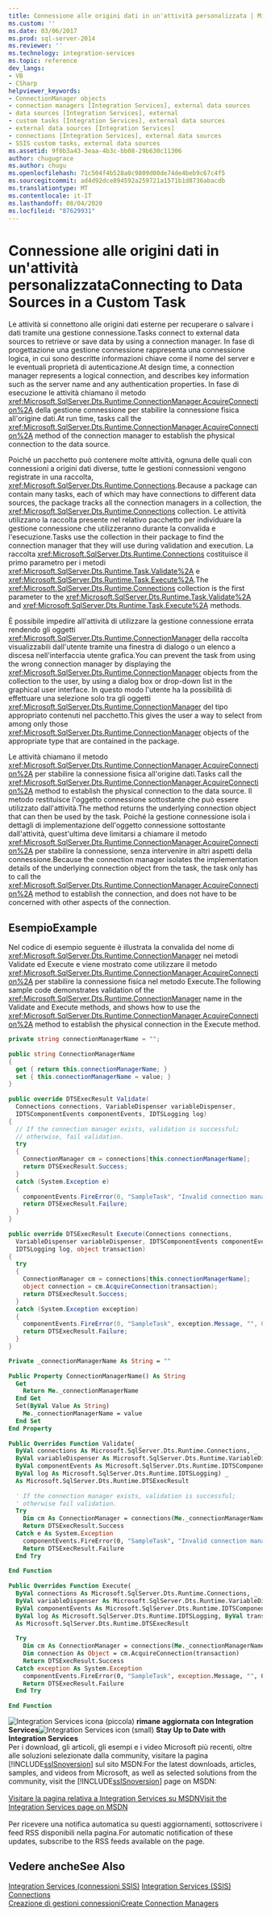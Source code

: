 ```yaml
---
title: Connessione alle origini dati in un'attività personalizzata | Microsoft Docs
ms.custom: ''
ms.date: 03/06/2017
ms.prod: sql-server-2014
ms.reviewer: ''
ms.technology: integration-services
ms.topic: reference
dev_langs:
- VB
- CSharp
helpviewer_keywords:
- ConnectionManager objects
- connection managers [Integration Services], external data sources
- data sources [Integration Services], external
- custom tasks [Integration Services], external data sources
- external data sources [Integration Services]
- connections [Integration Services], external data sources
- SSIS custom tasks, external data sources
ms.assetid: 9f0b3a43-3eaa-4b3c-bb08-29b630c11306
author: chugugrace
ms.author: chugu
ms.openlocfilehash: 71c504f4b528a0c9809d00de74de4beb9c67c4f5
ms.sourcegitcommit: ad4d92dce894592a259721a1571b1d8736abacdb
ms.translationtype: MT
ms.contentlocale: it-IT
ms.lasthandoff: 08/04/2020
ms.locfileid: "87629931"
---
```

# <a name="connecting-to-data-sources-in-a-custom-task"></a><span data-ttu-id="a38a5-102">Connessione alle origini dati in un'attività personalizzata</span><span class="sxs-lookup"><span data-stu-id="a38a5-102">Connecting to Data Sources in a Custom Task</span></span>
  <span data-ttu-id="a38a5-103">Le attività si connettono alle origini dati esterne per recuperare o salvare i dati tramite una gestione connessione.</span><span class="sxs-lookup"><span data-stu-id="a38a5-103">Tasks connect to external data sources to retrieve or save data by using a connection manager.</span></span> <span data-ttu-id="a38a5-104">In fase di progettazione una gestione connessione rappresenta una connessione logica, in cui sono descritte informazioni chiave come il nome del server e le eventuali proprietà di autenticazione.</span><span class="sxs-lookup"><span data-stu-id="a38a5-104">At design time, a connection manager represents a logical connection, and describes key information such as the server name and any authentication properties.</span></span> <span data-ttu-id="a38a5-105">In fase di esecuzione le attività chiamano il metodo <xref:Microsoft.SqlServer.Dts.Runtime.ConnectionManager.AcquireConnection%2A> della gestione connessione per stabilire la connessione fisica all'origine dati.</span><span class="sxs-lookup"><span data-stu-id="a38a5-105">At run time, tasks call the <xref:Microsoft.SqlServer.Dts.Runtime.ConnectionManager.AcquireConnection%2A> method of the connection manager to establish the physical connection to the data source.</span></span>  
  
 <span data-ttu-id="a38a5-106">Poiché un pacchetto può contenere molte attività, ognuna delle quali con connessioni a origini dati diverse, tutte le gestioni connessioni vengono registrate in una raccolta, <xref:Microsoft.SqlServer.Dts.Runtime.Connections>.</span><span class="sxs-lookup"><span data-stu-id="a38a5-106">Because a package can contain many tasks, each of which may have connections to different data sources, the package tracks all the connection managers in a collection, the <xref:Microsoft.SqlServer.Dts.Runtime.Connections> collection.</span></span> <span data-ttu-id="a38a5-107">Le attività utilizzano la raccolta presente nel relativo pacchetto per individuare la gestione connessione che utilizzeranno durante la convalida e l'esecuzione.</span><span class="sxs-lookup"><span data-stu-id="a38a5-107">Tasks use the collection in their package to find the connection manager that they will use during validation and execution.</span></span> <span data-ttu-id="a38a5-108">La raccolta <xref:Microsoft.SqlServer.Dts.Runtime.Connections> costituisce il primo parametro per i metodi <xref:Microsoft.SqlServer.Dts.Runtime.Task.Validate%2A> e <xref:Microsoft.SqlServer.Dts.Runtime.Task.Execute%2A>.</span><span class="sxs-lookup"><span data-stu-id="a38a5-108">The <xref:Microsoft.SqlServer.Dts.Runtime.Connections> collection is the first parameter to the <xref:Microsoft.SqlServer.Dts.Runtime.Task.Validate%2A> and <xref:Microsoft.SqlServer.Dts.Runtime.Task.Execute%2A> methods.</span></span>  
  
 <span data-ttu-id="a38a5-109">È possibile impedire all'attività di utilizzare la gestione connessione errata rendendo gli oggetti <xref:Microsoft.SqlServer.Dts.Runtime.ConnectionManager> della raccolta visualizzabili dall'utente tramite una finestra di dialogo o un elenco a discesa nell'interfaccia utente grafica.</span><span class="sxs-lookup"><span data-stu-id="a38a5-109">You can prevent the task from using the wrong connection manager by displaying the <xref:Microsoft.SqlServer.Dts.Runtime.ConnectionManager> objects from the collection to the user, by using a dialog box or drop-down list in the graphical user interface.</span></span> <span data-ttu-id="a38a5-110">In questo modo l'utente ha la possibilità di effettuare una selezione solo tra gli oggetti <xref:Microsoft.SqlServer.Dts.Runtime.ConnectionManager> del tipo appropriato contenuti nel pacchetto.</span><span class="sxs-lookup"><span data-stu-id="a38a5-110">This gives the user a way to select from among only those <xref:Microsoft.SqlServer.Dts.Runtime.ConnectionManager> objects of the appropriate type that are contained in the package.</span></span>  
  
 <span data-ttu-id="a38a5-111">Le attività chiamano il metodo <xref:Microsoft.SqlServer.Dts.Runtime.ConnectionManager.AcquireConnection%2A> per stabilire la connessione fisica all'origine dati.</span><span class="sxs-lookup"><span data-stu-id="a38a5-111">Tasks call the <xref:Microsoft.SqlServer.Dts.Runtime.ConnectionManager.AcquireConnection%2A> method to establish the physical connection to the data source.</span></span> <span data-ttu-id="a38a5-112">Il metodo restituisce l'oggetto connessione sottostante che può essere utilizzato dall'attività.</span><span class="sxs-lookup"><span data-stu-id="a38a5-112">The method returns the underlying connection object that can then be used by the task.</span></span> <span data-ttu-id="a38a5-113">Poiché la gestione connessione isola i dettagli di implementazione dell'oggetto connessione sottostante dall'attività, quest'ultima deve limitarsi a chiamare il metodo <xref:Microsoft.SqlServer.Dts.Runtime.ConnectionManager.AcquireConnection%2A> per stabilire la connessione, senza intervenire in altri aspetti della connessione.</span><span class="sxs-lookup"><span data-stu-id="a38a5-113">Because the connection manager isolates the implementation details of the underlying connection object from the task, the task only has to call the <xref:Microsoft.SqlServer.Dts.Runtime.ConnectionManager.AcquireConnection%2A> method to establish the connection, and does not have to be concerned with other aspects of the connection.</span></span>  
  
## <a name="example"></a><span data-ttu-id="a38a5-114">Esempio</span><span class="sxs-lookup"><span data-stu-id="a38a5-114">Example</span></span>  
 <span data-ttu-id="a38a5-115">Nel codice di esempio seguente è illustrata la convalida del nome di <xref:Microsoft.SqlServer.Dts.Runtime.ConnectionManager> nei metodi Validate ed Execute e viene mostrato come utilizzare il metodo <xref:Microsoft.SqlServer.Dts.Runtime.ConnectionManager.AcquireConnection%2A> per stabilire la connessione fisica nel metodo Execute.</span><span class="sxs-lookup"><span data-stu-id="a38a5-115">The following sample code demonstrates validation of the <xref:Microsoft.SqlServer.Dts.Runtime.ConnectionManager> name in the Validate and Execute methods, and shows how to use the <xref:Microsoft.SqlServer.Dts.Runtime.ConnectionManager.AcquireConnection%2A> method to establish the physical connection in the Execute method.</span></span>  
  
```csharp  
private string connectionManagerName = "";  
  
public string ConnectionManagerName  
{  
  get { return this.connectionManagerName; }  
  set { this.connectionManagerName = value; }  
}  
  
public override DTSExecResult Validate(  
  Connections connections, VariableDispenser variableDispenser,  
  IDTSComponentEvents componentEvents, IDTSLogging log)  
{  
  // If the connection manager exists, validation is successful;  
  // otherwise, fail validation.  
  try  
  {  
    ConnectionManager cm = connections[this.connectionManagerName];  
    return DTSExecResult.Success;  
  }  
  catch (System.Exception e)  
  {  
    componentEvents.FireError(0, "SampleTask", "Invalid connection manager.", "", 0);  
    return DTSExecResult.Failure;  
  }  
}  
  
public override DTSExecResult Execute(Connections connections,   
  VariableDispenser variableDispenser, IDTSComponentEvents componentEvents,   
  IDTSLogging log, object transaction)  
{  
  try  
  {  
    ConnectionManager cm = connections[this.connectionManagerName];  
    object connection = cm.AcquireConnection(transaction);  
    return DTSExecResult.Success;  
  }  
  catch (System.Exception exception)  
  {  
    componentEvents.FireError(0, "SampleTask", exception.Message, "", 0);  
    return DTSExecResult.Failure;  
  }  
}  
```  
  
```vb  
Private _connectionManagerName As String = ""  
  
Public Property ConnectionManagerName() As String  
  Get  
    Return Me._connectionManagerName  
  End Get  
  Set(ByVal Value As String)  
    Me._connectionManagerName = value  
  End Set  
End Property  
  
Public Overrides Function Validate( _  
  ByVal connections As Microsoft.SqlServer.Dts.Runtime.Connections, _  
  ByVal variableDispenser As Microsoft.SqlServer.Dts.Runtime.VariableDispenser, _  
  ByVal componentEvents As Microsoft.SqlServer.Dts.Runtime.IDTSComponentEvents, _  
  ByVal log As Microsoft.SqlServer.Dts.Runtime.IDTSLogging) _  
  As Microsoft.SqlServer.Dts.Runtime.DTSExecResult  
  
  ' If the connection manager exists, validation is successful;  
  ' otherwise fail validation.  
  Try  
    Dim cm As ConnectionManager = connections(Me._connectionManagerName)  
    Return DTSExecResult.Success  
  Catch e As System.Exception  
    componentEvents.FireError(0, "SampleTask", "Invalid connection manager.", "", 0)  
    Return DTSExecResult.Failure  
  End Try  
  
End Function  
  
Public Overrides Function Execute( _  
  ByVal connections As Microsoft.SqlServer.Dts.Runtime.Connections, _  
  ByVal variableDispenser As Microsoft.SqlServer.Dts.Runtime.VariableDispenser, _  
  ByVal componentEvents As Microsoft.SqlServer.Dts.Runtime.IDTSComponentEvents, _  
  ByVal log As Microsoft.SqlServer.Dts.Runtime.IDTSLogging, ByVal transaction As Object) _  
  As Microsoft.SqlServer.Dts.Runtime.DTSExecResult  
  
  Try  
    Dim cm As ConnectionManager = connections(Me._connectionManagerName)  
    Dim connection As Object = cm.AcquireConnection(transaction)  
    Return DTSExecResult.Success  
  Catch exception As System.Exception  
    componentEvents.FireError(0, "SampleTask", exception.Message, "", 0)  
    Return DTSExecResult.Failure  
  End Try  
  
End Function  
```  
  
<span data-ttu-id="a38a5-116">![Integration Services icona (piccola)](../../media/dts-16.gif "Icona di Integration Services (piccola)")  **rimane aggiornata con Integration Services**</span><span class="sxs-lookup"><span data-stu-id="a38a5-116">![Integration Services icon (small)](../../media/dts-16.gif "Integration Services icon (small)")  **Stay Up to Date with Integration Services**</span></span><br /> <span data-ttu-id="a38a5-117">Per i download, gli articoli, gli esempi e i video Microsoft più recenti, oltre alle soluzioni selezionate dalla community, visitare la pagina [!INCLUDE[ssISnoversion](../../../includes/ssisnoversion-md.md)] sul sito MSDN:</span><span class="sxs-lookup"><span data-stu-id="a38a5-117">For the latest downloads, articles, samples, and videos from Microsoft, as well as selected solutions from the community, visit the [!INCLUDE[ssISnoversion](../../../includes/ssisnoversion-md.md)] page on MSDN:</span></span><br /><br /> [<span data-ttu-id="a38a5-118">Visitare la pagina relativa a Integration Services su MSDN</span><span class="sxs-lookup"><span data-stu-id="a38a5-118">Visit the Integration Services page on MSDN</span></span>](https://go.microsoft.com/fwlink/?LinkId=136655)<br /><br /> <span data-ttu-id="a38a5-119">Per ricevere una notifica automatica su questi aggiornamenti, sottoscrivere i feed RSS disponibili nella pagina.</span><span class="sxs-lookup"><span data-stu-id="a38a5-119">For automatic notification of these updates, subscribe to the RSS feeds available on the page.</span></span>  
  
## <a name="see-also"></a><span data-ttu-id="a38a5-120">Vedere anche</span><span class="sxs-lookup"><span data-stu-id="a38a5-120">See Also</span></span>  
 <span data-ttu-id="a38a5-121">[Integration Services &#40;connessioni SSIS&#41;](../../connection-manager/integration-services-ssis-connections.md) </span><span class="sxs-lookup"><span data-stu-id="a38a5-121">[Integration Services &#40;SSIS&#41; Connections](../../connection-manager/integration-services-ssis-connections.md) </span></span>  
 [<span data-ttu-id="a38a5-122">Creazione di gestioni connessioni</span><span class="sxs-lookup"><span data-stu-id="a38a5-122">Create Connection Managers</span></span>](../../create-connection-managers.md)  
  
  

